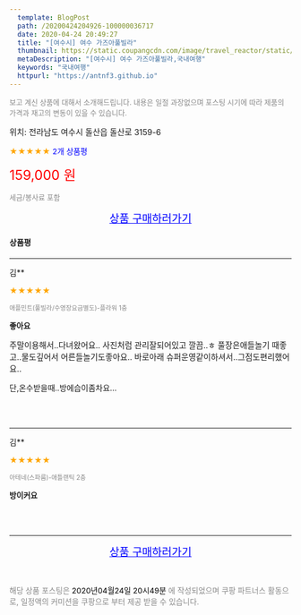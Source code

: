 ```yaml
---
  template: BlogPost
  path: /20200424204926-100000036717
  date: 2020-04-24 20:49:27
  title: "[여수시] 여수 가즈아풀빌라"
  thumbnail: https://static.coupangcdn.com/image/travel_reactor/static/booking/image/pension/ddnayo/40a0ec58-8979-400c-9515-e080134a09c7.jpg
  metaDescription: "[여수시] 여수 가즈아풀빌라,국내여행"
  keywords: "국내여행"
  httpurl: "https://antnf3.github.io"
---
```

  
<span style="color: #888;font-size:0.8rem">보고 계신 상품에 대해서 소개해드립니다.
내용은 일절 과장없으며 포스팅 시기에 따라 제품의 가격과 재고의 변동이 있을 수 있습니다.</span>
  
<span style="font-size: 0.9rem;">위치: 전라남도 여수시 돌산읍 돌산로 3159-6</span>
  
<span style="color: orange;">★★★★★</span> <span style="color: blue;font-size: 0.85rem;">2개 상품평</span>
  
<span style="color: red;font-size: 1.5rem;">159,000 원</span>
  
<span style="color: #888;font-size:0.8rem">세금/봉사료 포함</span>





<p align="center"><a href="http://me2.do/GGuja5a7" style="font-size: 1.2rem; color: blue;">상품 구매하러가기</a></p>

#### 상품평
  
---
  
김**
    
<span style="color: orange;">★★★★★</span>
    
<span style="color: #888;font-size:0.7rem">애플민트(풀빌라/수영장요금별도)-플라워 1층</span>
    
<span style="font-size:0.85rem">**좋아요**</span>
    
<span style="font-size: 0.9rem;">주말이용해서..다녀왔어요..
사진처럼 관리잘되어있고 깔끔..ㅎ
풀장은애들놀기 때좋고..물도깊어서 어른들놀기도좋아요..
바로아래 슈퍼운영같이하셔서..그점도편리했어요..

단,온수받을때..방에습이좀차요...</span>
    
<br>
<br>

---
  
김**
    
<span style="color: orange;">★★★★★</span>
    
<span style="color: #888;font-size:0.7rem">아테네(스파룸)-애틀랜틱 2층</span>
    
<span style="font-size:0.85rem">**방이커요**</span>
    

    
<br>
<br>


  
---
  
<p align="center"><a href="http://me2.do/GGuja5a7" style="font-size: 1.2rem; color: blue;">상품 구매하러가기</a></p>
  
<br>
  
<span style="font-size: 0.85rem; color: #888;">해당 상품 포스팅은 <span style="color: #000;"> 2020년04월24일 20시49분 </span> 에 작성되었으며 쿠팡 파트너스 활동으로, 일정액의 커미션을 쿠팡으로 부터 제공 받을 수 있습니다.</span>